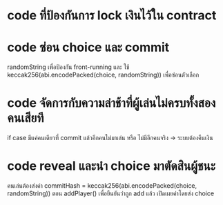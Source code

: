 # code ที่ป้องกันการ lock เงินไว้ใน contract


# code ซ่อน choice และ commit
randomString เพื่อป้องกัน front-running และ ใช้ keccak256(abi.encodePacked(choice, randomString)) เพื่อซ่อนตัวเลือก

# code จัดการกับความล่าช้าที่ผู้เล่นไม่ครบทั้งสองคนเสียที
if case มีแค่คนเดียวที่ commit แล้วอีกคนไม่มาเล่น หรือ ไม่มีอีกคนจริง -> ระบบต้องคืนเงิน

# code reveal และนำ choice มาตัดสินผู้ชนะ
คนเล่นต้องส่งค่า commitHash = keccak256(abi.encodePacked(choice, randomString)) ตอน addPlayer() เพื่อยืนยันว่าถูก add แล้ว เปิดเผยค่าโดยส่ง choice
